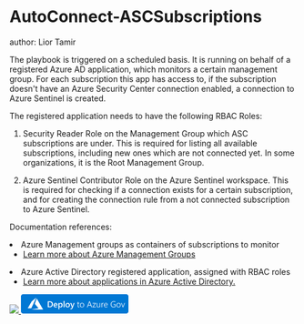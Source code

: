 # AutoConnect-ASCSubscriptions
author: Lior Tamir

The playbook is triggered on a scheduled basis.
It is running on behalf of a registered Azure AD application, which monitors a certain management group.
For each subscription this app has access to, if the subscription doesn't have an Azure Security Center connection enabled, a connection to Azure Sentinel is created.

The registered application needs to have the following RBAC Roles:

1. Security Reader Role on the Management Group which ASC subscriptions are under.
This is required for listing all available subscriptions, including new ones which are not connected yet. In some organizations, it is the Root Management Group.

2. Azure Sentinel Contributor Role on the Azure Sentinel workspace.
This is required for checking if a connection exists for a certain subscription, and for creating the connection rule from a not connected subscription to Azure Sentinel.

Documentation references:

<li>Azure Management groups as containers of subscriptions to monitor
<ul>
<li><a href="https://docs.microsoft.com/en-us/azure/governance/management-groups/overview" target="_blank" rel="noopener">Learn more about Azure Management Groups</a></li>
</ul>
</li>
<li>Azure Active Directory registered application, assigned with RBAC roles
<ul>
<li><a href="https://docs.microsoft.com/en-us/azure/active-directory/develop/app-objects-and-service-principals" target="_blank" rel="noopener">Learn more about applications in Azure Active Directory.</a></li>
</ul>
</li>
</ul>

<a href="https://portal.azure.com/#create/Microsoft.Template/uri/https%3A%2F%2Fraw.githubusercontent.com%2FAzure%2FAzure-Sentinel%2Fmaster%2FPlaybooks%2FAutoConnect-ASCSubscriptions%2Fazuredeploy.json" target="_blank">
    <img src="https://aka.ms/deploytoazurebutton""/>
</a>
<a href="https://portal.azure.us/#create/Microsoft.Template/uri/https%3A%2F%2Fraw.githubusercontent.com%2FAzure%2FAzure-Sentinel%2Fmaster%2FPlaybooks%2FAutoConnect-ASCSubscriptions%2Fazuredeploy.json" target="_blank">
<img src="https://raw.githubusercontent.com/Azure/azure-quickstart-templates/master/1-CONTRIBUTION-GUIDE/images/deploytoazuregov.png"/>
</a>
